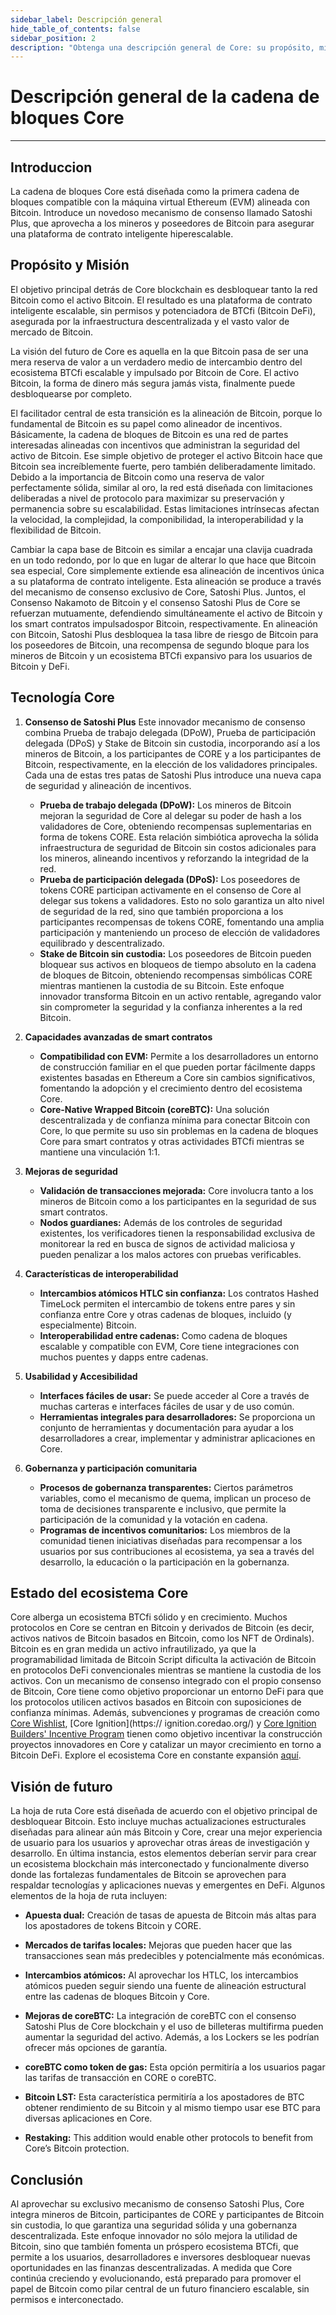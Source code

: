 ```yaml
---
sidebar_label: Descripción general
hide_table_of_contents: false
sidebar_position: 2
description: "Obtenga una descripción general de Core: su propósito, misión y visión futura"
---
```


# Descripción general de la cadena de bloques Core

---

## Introduccion

La cadena de bloques Core está diseñada como la primera cadena de bloques compatible con la máquina virtual Ethereum (EVM) alineada con Bitcoin. Introduce un novedoso mecanismo de consenso llamado Satoshi Plus, que aprovecha a los mineros y poseedores de Bitcoin para asegurar una plataforma de contrato inteligente hiperescalable.

## Propósito y Misión

El objetivo principal detrás de Core blockchain es desbloquear tanto la red Bitcoin como el activo Bitcoin. El resultado es una plataforma de contrato inteligente escalable, sin permisos y potenciadora de BTCfi (Bitcoin DeFi), asegurada por la infraestructura descentralizada y el vasto valor de mercado de Bitcoin.

La visión del futuro de Core es aquella en la que Bitcoin pasa de ser una mera reserva de valor a un verdadero medio de intercambio dentro del ecosistema BTCfi escalable y impulsado por Bitcoin de Core. El activo Bitcoin, la forma de dinero más segura jamás vista, finalmente puede desbloquearse por completo.

El facilitador central de esta transición es la alineación de Bitcoin, porque lo fundamental de Bitcoin es su papel como alineador de incentivos. Básicamente, la cadena de bloques de Bitcoin es una red de partes interesadas alineadas con incentivos que administran la seguridad del activo de Bitcoin. Ese simple objetivo de proteger el activo Bitcoin hace que Bitcoin sea increíblemente fuerte, pero también deliberadamente limitado. Debido a la importancia de Bitcoin como una reserva de valor perfectamente sólida, similar al oro, la red está diseñada con limitaciones deliberadas a nivel de protocolo para maximizar su preservación y permanencia sobre su escalabilidad. Estas limitaciones intrínsecas afectan la velocidad, la complejidad, la componibilidad, la interoperabilidad y la flexibilidad de Bitcoin.

Cambiar la capa base de Bitcoin es similar a encajar una clavija cuadrada en un todo redondo, por lo que en lugar de alterar lo que hace que Bitcoin sea especial, Core simplemente extiende esa alineación de incentivos única a su plataforma de contrato inteligente. Esta alineación se produce a través del mecanismo de consenso exclusivo de Core, Satoshi Plus. Juntos, el Consenso Nakamoto de Bitcoin y el consenso Satoshi Plus de Core se refuerzan mutuamente, defendiendo simultáneamente el activo de Bitcoin y los smart contratos impulsados ​​por Bitcoin, respectivamente.
En alineación con Bitcoin, Satoshi Plus desbloquea la tasa libre de riesgo de Bitcoin para los poseedores de Bitcoin, una recompensa de segundo bloque para los mineros de Bitcoin y un ecosistema BTCfi expansivo para los usuarios de Bitcoin y DeFi.

## Tecnología Core

1. **Consenso de Satoshi Plus**
   Este innovador mecanismo de consenso combina Prueba de trabajo delegada (DPoW), Prueba de participación delegada (DPoS) y Stake de Bitcoin sin custodia, incorporando así a los mineros de Bitcoin, a los participantes de CORE y a los participantes de Bitcoin, respectivamente, en la elección de los validadores principales. Cada una de estas tres patas de Satoshi Plus introduce una nueva capa de seguridad y alineación de incentivos.
   - **Prueba de trabajo delegada (DPoW):** Los mineros de Bitcoin mejoran la seguridad de Core al delegar su poder de hash a los validadores de Core, obteniendo recompensas suplementarias en forma de tokens CORE. Esta relación simbiótica aprovecha la sólida infraestructura de seguridad de Bitcoin sin costos adicionales para los mineros, alineando incentivos y reforzando la integridad de la red.
   - **Prueba de participación delegada (DPoS):** Los poseedores de tokens CORE participan activamente en el consenso de Core al delegar sus tokens a validadores. Esto no solo garantiza un alto nivel de seguridad de la red, sino que también proporciona a los participantes recompensas de tokens CORE, fomentando una amplia participación y manteniendo un proceso de elección de validadores equilibrado y descentralizado.
   - **Stake de Bitcoin sin custodia:** Los poseedores de Bitcoin pueden bloquear sus activos en bloqueos de tiempo absoluto en la cadena de bloques de Bitcoin, obteniendo recompensas simbólicas CORE mientras mantienen la custodia de su Bitcoin. Este enfoque innovador transforma Bitcoin en un activo rentable, agregando valor sin comprometer la seguridad y la confianza inherentes a la red Bitcoin.

2. **Capacidades avanzadas de smart contratos**
   - **Compatibilidad con EVM:** Permite a los desarrolladores un entorno de construcción familiar en el que pueden portar fácilmente dapps existentes basadas en Ethereum a Core sin cambios significativos, fomentando la adopción y el crecimiento dentro del ecosistema Core.
   - **Core-Native Wrapped Bitcoin (coreBTC):** Una solución descentralizada y de confianza mínima para conectar Bitcoin con Core, lo que permite su uso sin problemas en la cadena de bloques Core para smart contratos y otras actividades BTCfi mientras se mantiene una vinculación 1:1.

3. **Mejoras de seguridad**
   - **Validación de transacciones mejorada:** Core involucra tanto a los mineros de Bitcoin como a los participantes en la seguridad de sus smart contratos.
   - **Nodos guardianes:** Además de los controles de seguridad existentes, los verificadores tienen la responsabilidad exclusiva de monitorear la red en busca de signos de actividad maliciosa y pueden penalizar a los malos actores con pruebas verificables.

4. **Características de interoperabilidad**
   - **Intercambios atómicos HTLC sin confianza:** Los contratos Hashed TimeLock permiten el intercambio de tokens entre pares y sin confianza entre Core y otras cadenas de bloques, incluido (y especialmente) Bitcoin.
   - **Interoperabilidad entre cadenas:** Como cadena de bloques escalable y compatible con EVM, Core tiene integraciones con muchos puentes y dapps entre cadenas.

5. **Usabilidad y Accesibilidad**
   - **Interfaces fáciles de usar:** Se puede acceder al Core a través de muchas carteras e interfaces fáciles de usar y de uso común.
   - **Herramientas integrales para desarrolladores:** Se proporciona un conjunto de herramientas y documentación para ayudar a los desarrolladores a crear, implementar y administrar aplicaciones en Core.

6. **Gobernanza y participación comunitaria**
   - **Procesos de gobernanza transparentes:** Ciertos parámetros variables, como el mecanismo de quema, implican un proceso de toma de decisiones transparente e inclusivo, que permite la participación de la comunidad y la votación en cadena.
   - **Programas de incentivos comunitarios:** Los miembros de la comunidad tienen iniciativas diseñadas para recompensar a los usuarios por sus contribuciones al ecosistema, ya sea a través del desarrollo, la educación o la participación en la gobernanza.

## Estado del ecosistema Core

Core alberga un ecosistema BTCfi sólido y en crecimiento. Muchos protocolos en Core se centran en Bitcoin y derivados de Bitcoin (es decir, activos nativos de Bitcoin basados ​​en Bitcoin, como los NFT de Ordinals). Bitcoin es en gran medida un activo infrautilizado, ya que la programabilidad limitada de Bitcoin Script dificulta la activación de Bitcoin en protocolos DeFi convencionales mientras se mantiene la custodia de los activos. Con un mecanismo de consenso integrado con el propio consenso de Bitcoin, Core tiene como objetivo proporcionar un entorno DeFi para que los protocolos utilicen activos basados ​​en Bitcoin con suposiciones de confianza mínimas. Además, subvenciones y programas de creación como [Core Wishlist](https://github.com/coredao-org/core-community-contributions/blob/main/Core-Wishlist.md), [Core Ignition](https:// ignition.coredao.org/) y [Core Ignition Builders' Incentive Program](https://coredao.org/initiatives/incentiveprogram) tienen como objetivo incentivar la construcción proyectos innovadores en Core y catalizar un mayor crecimiento en torno a Bitcoin DeFi. Explore el ecosistema Core en constante expansión [aquí](https://coredao.org/explore/ecosystem).

## Visión de futuro

La hoja de ruta Core está diseñada de acuerdo con el objetivo principal de desbloquear Bitcoin. Esto incluye muchas actualizaciones estructurales diseñadas para alinear aún más Bitcoin y Core, crear una mejor experiencia de usuario para los usuarios y aprovechar otras áreas de investigación y desarrollo. En última instancia, estos elementos deberían servir para crear un ecosistema blockchain más interconectado y funcionalmente diverso donde las fortalezas fundamentales de Bitcoin se aprovechen para respaldar tecnologías y aplicaciones nuevas y emergentes en DeFi. Algunos elementos de la hoja de ruta incluyen:

- **Apuesta dual:** Creación de tasas de apuesta de Bitcoin más altas para los apostadores de tokens Bitcoin y CORE.

- **Mercados de tarifas locales:** Mejoras que pueden hacer que las transacciones sean más predecibles y potencialmente más económicas.

- **Intercambios atómicos:** Al aprovechar los HTLC, los intercambios atómicos pueden seguir siendo una fuente de alineación estructural entre las cadenas de bloques Bitcoin y Core.

- **Mejoras de coreBTC:** La integración de coreBTC con el consenso Satoshi Plus de Core blockchain y el uso de billeteras multifirma pueden aumentar la seguridad del activo. Además, a los Lockers se les podrían ofrecer más opciones de garantía.

- **coreBTC como token de gas:** Esta opción permitiría a los usuarios pagar las tarifas de transacción en CORE o coreBTC.

- **Bitcoin LST:** Esta característica permitiría a los apostadores de BTC obtener rendimiento de su Bitcoin y al mismo tiempo usar ese BTC para diversas aplicaciones en Core.

- **Restaking:** This addition would enable other protocols to benefit from Core’s Bitcoin protection.

## Conclusión

Al aprovechar su exclusivo mecanismo de consenso Satoshi Plus, Core integra mineros de Bitcoin, participantes de CORE y participantes de Bitcoin sin custodia, lo que garantiza una seguridad sólida y una gobernanza descentralizada. Este enfoque innovador no sólo mejora la utilidad de Bitcoin, sino que también fomenta un próspero ecosistema BTCfi, que permite a los usuarios, desarrolladores e inversores desbloquear nuevas oportunidades en las finanzas descentralizadas. A medida que Core continúa creciendo y evolucionando, está preparado para promover el papel de Bitcoin como pilar central de un futuro financiero escalable, sin permisos e interconectado.
